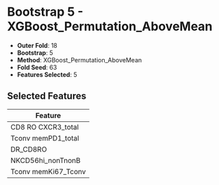 # Bootstrap 5 - XGBoost_Permutation_AboveMean

- **Outer Fold**: 18
- **Bootstrap**: 5
- **Method**: XGBoost_Permutation_AboveMean
- **Fold Seed**: 63
- **Features Selected**: 5

## Selected Features

| Feature |
|---------|
| CD8 RO CXCR3_total |
| Tconv memPD1_total |
| DR_CD8RO |
| NKCD56hi_nonTnonB |
| Tconv memKi67_Tconv |
